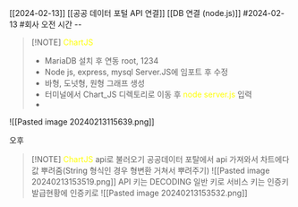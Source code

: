 [[2024-02-13]]
[[공공 데이터 포털 API 연결]]
[[DB 연결 (node.js)]]
#2024-02-13 
#회사
 오전 시간 -- 
> [!NOTE] <font color="#ffff00">ChartJS</font>
> - MariaDB 설치 후 연동 root, 1234
> - Node js, express, mysql Server.JS에 임포트 후 수정
> - 바형, 도넛형, 원형 그래프 생성
> - 터미널에서 Chart_JS 디렉토리로 이동 후 <font color="#ffff00">node server.js</font> 입력
> - 
![[Pasted image 20240213115639.png]]


오후 

> [!NOTE] <font color="#ffff00">ChartJS</font>  api로 불러오기
> 공공데이터 포탈에서 api 가져와서 차트에다 값 뿌려줌(String 형식인 경우 형변환 거쳐서 뿌려주기)
> ![[Pasted image 20240213153519.png]]
> API 키는 DECODING 일반 키로
> 서비스 키는 인증키 발급현황에 인증키로
> ![[Pasted image 20240213153532.png]]
> 

